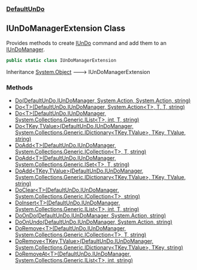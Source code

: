 ### [DefaultUnDo](./DefaultUnDo.md 'DefaultUnDo')
## IUnDoManagerExtension Class
Provides methods to create [IUnDo](./DefaultUnDo-IUnDo.md 'DefaultUnDo.IUnDo') command and add them to an [IUnDoManager](./DefaultUnDo-IUnDoManager.md 'DefaultUnDo.IUnDoManager').  
```csharp
public static class IUnDoManagerExtension
```
Inheritance [System.Object](https://docs.microsoft.com/en-us/dotnet/api/System.Object 'System.Object') &#129106; IUnDoManagerExtension  
### Methods
- [Do(DefaultUnDo.IUnDoManager, System.Action, System.Action, string)](./DefaultUnDo-IUnDoManagerExtension-Do(DefaultUnDo-IUnDoManager_System-Action_System-Action_string).md 'DefaultUnDo.IUnDoManagerExtension.Do(DefaultUnDo.IUnDoManager, System.Action, System.Action, string)')
- [Do&lt;T&gt;(DefaultUnDo.IUnDoManager, System.Action&lt;T&gt;, T, T, string)](./DefaultUnDo-IUnDoManagerExtension-Do-T-(DefaultUnDo-IUnDoManager_System-Action-T-_T_T_string).md 'DefaultUnDo.IUnDoManagerExtension.Do&lt;T&gt;(DefaultUnDo.IUnDoManager, System.Action&lt;T&gt;, T, T, string)')
- [Do&lt;T&gt;(DefaultUnDo.IUnDoManager, System.Collections.Generic.IList&lt;T&gt;, int, T, string)](./DefaultUnDo-IUnDoManagerExtension-Do-T-(DefaultUnDo-IUnDoManager_System-Collections-Generic-IList-T-_int_T_string).md 'DefaultUnDo.IUnDoManagerExtension.Do&lt;T&gt;(DefaultUnDo.IUnDoManager, System.Collections.Generic.IList&lt;T&gt;, int, T, string)')
- [Do&lt;TKey,TValue&gt;(DefaultUnDo.IUnDoManager, System.Collections.Generic.IDictionary&lt;TKey,TValue&gt;, TKey, TValue, string)](./DefaultUnDo-IUnDoManagerExtension-Do-TKey_TValue-(DefaultUnDo-IUnDoManager_System-Collections-Generic-IDictionary-TKey_TValue-_TKey_TValue_string).md 'DefaultUnDo.IUnDoManagerExtension.Do&lt;TKey,TValue&gt;(DefaultUnDo.IUnDoManager, System.Collections.Generic.IDictionary&lt;TKey,TValue&gt;, TKey, TValue, string)')
- [DoAdd&lt;T&gt;(DefaultUnDo.IUnDoManager, System.Collections.Generic.ICollection&lt;T&gt;, T, string)](./DefaultUnDo-IUnDoManagerExtension-DoAdd-T-(DefaultUnDo-IUnDoManager_System-Collections-Generic-ICollection-T-_T_string).md 'DefaultUnDo.IUnDoManagerExtension.DoAdd&lt;T&gt;(DefaultUnDo.IUnDoManager, System.Collections.Generic.ICollection&lt;T&gt;, T, string)')
- [DoAdd&lt;T&gt;(DefaultUnDo.IUnDoManager, System.Collections.Generic.ISet&lt;T&gt;, T, string)](./DefaultUnDo-IUnDoManagerExtension-DoAdd-T-(DefaultUnDo-IUnDoManager_System-Collections-Generic-ISet-T-_T_string).md 'DefaultUnDo.IUnDoManagerExtension.DoAdd&lt;T&gt;(DefaultUnDo.IUnDoManager, System.Collections.Generic.ISet&lt;T&gt;, T, string)')
- [DoAdd&lt;TKey,TValue&gt;(DefaultUnDo.IUnDoManager, System.Collections.Generic.IDictionary&lt;TKey,TValue&gt;, TKey, TValue, string)](./DefaultUnDo-IUnDoManagerExtension-DoAdd-TKey_TValue-(DefaultUnDo-IUnDoManager_System-Collections-Generic-IDictionary-TKey_TValue-_TKey_TValue_string).md 'DefaultUnDo.IUnDoManagerExtension.DoAdd&lt;TKey,TValue&gt;(DefaultUnDo.IUnDoManager, System.Collections.Generic.IDictionary&lt;TKey,TValue&gt;, TKey, TValue, string)')
- [DoClear&lt;T&gt;(DefaultUnDo.IUnDoManager, System.Collections.Generic.ICollection&lt;T&gt;, string)](./DefaultUnDo-IUnDoManagerExtension-DoClear-T-(DefaultUnDo-IUnDoManager_System-Collections-Generic-ICollection-T-_string).md 'DefaultUnDo.IUnDoManagerExtension.DoClear&lt;T&gt;(DefaultUnDo.IUnDoManager, System.Collections.Generic.ICollection&lt;T&gt;, string)')
- [DoInsert&lt;T&gt;(DefaultUnDo.IUnDoManager, System.Collections.Generic.IList&lt;T&gt;, int, T, string)](./DefaultUnDo-IUnDoManagerExtension-DoInsert-T-(DefaultUnDo-IUnDoManager_System-Collections-Generic-IList-T-_int_T_string).md 'DefaultUnDo.IUnDoManagerExtension.DoInsert&lt;T&gt;(DefaultUnDo.IUnDoManager, System.Collections.Generic.IList&lt;T&gt;, int, T, string)')
- [DoOnDo(DefaultUnDo.IUnDoManager, System.Action, string)](./DefaultUnDo-IUnDoManagerExtension-DoOnDo(DefaultUnDo-IUnDoManager_System-Action_string).md 'DefaultUnDo.IUnDoManagerExtension.DoOnDo(DefaultUnDo.IUnDoManager, System.Action, string)')
- [DoOnUndo(DefaultUnDo.IUnDoManager, System.Action, string)](./DefaultUnDo-IUnDoManagerExtension-DoOnUndo(DefaultUnDo-IUnDoManager_System-Action_string).md 'DefaultUnDo.IUnDoManagerExtension.DoOnUndo(DefaultUnDo.IUnDoManager, System.Action, string)')
- [DoRemove&lt;T&gt;(DefaultUnDo.IUnDoManager, System.Collections.Generic.ICollection&lt;T&gt;, T, string)](./DefaultUnDo-IUnDoManagerExtension-DoRemove-T-(DefaultUnDo-IUnDoManager_System-Collections-Generic-ICollection-T-_T_string).md 'DefaultUnDo.IUnDoManagerExtension.DoRemove&lt;T&gt;(DefaultUnDo.IUnDoManager, System.Collections.Generic.ICollection&lt;T&gt;, T, string)')
- [DoRemove&lt;TKey,TValue&gt;(DefaultUnDo.IUnDoManager, System.Collections.Generic.IDictionary&lt;TKey,TValue&gt;, TKey, string)](./DefaultUnDo-IUnDoManagerExtension-DoRemove-TKey_TValue-(DefaultUnDo-IUnDoManager_System-Collections-Generic-IDictionary-TKey_TValue-_TKey_string).md 'DefaultUnDo.IUnDoManagerExtension.DoRemove&lt;TKey,TValue&gt;(DefaultUnDo.IUnDoManager, System.Collections.Generic.IDictionary&lt;TKey,TValue&gt;, TKey, string)')
- [DoRemoveAt&lt;T&gt;(DefaultUnDo.IUnDoManager, System.Collections.Generic.IList&lt;T&gt;, int, string)](./DefaultUnDo-IUnDoManagerExtension-DoRemoveAt-T-(DefaultUnDo-IUnDoManager_System-Collections-Generic-IList-T-_int_string).md 'DefaultUnDo.IUnDoManagerExtension.DoRemoveAt&lt;T&gt;(DefaultUnDo.IUnDoManager, System.Collections.Generic.IList&lt;T&gt;, int, string)')
